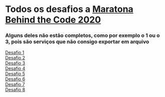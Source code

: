 # Todos os desafios a [Maratona Behind the Code 2020](https://maratona.dev/pt) 

### Alguns deles não estão completos, como por exemplo o 1 ou o 3, pois são serviços que não consigo exportar em arquivo

[Desafio 1](https://github.com/maratonadev-br/desafio-1-2020) 
</br>
[Desafio 2](https://github.com/maratonadev-br/desafio-2-2020) 
</br>
[Desafio 3](https://github.com/maratonadev-br/desafio-3-2020) 
</br>
[Desafio 4](https://github.com/maratonadev-br/desafio-4-2020) 
</br>
[Desafio 5](https://github.com/maratonadev-br/desafio-5-2020) 
</br>
[Desafio 6](https://github.com/maratonadev-br/desafio-6-2020) 
</br>
[Desafio 7](https://github.com/maratonadev-br/desafio-7-2020) 
</br>
[Desafio 8](https://github.com/maratonadev-br/desafio-8-2020)

